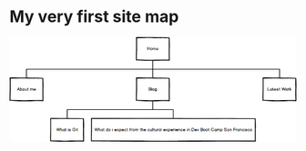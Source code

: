 # My very first site map

![cyberpolin.com site map](imgs/site-map.png "Cyberpolin's first site map")